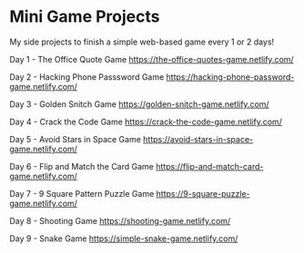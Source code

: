 # Mini Game Projects
My side projects to finish a simple web-based game every 1 or 2 days!

Day 1 - The Office Quote Game
https://the-office-quotes-game.netlify.com/

Day 2 - Hacking Phone Passsword Game
https://hacking-phone-password-game.netlify.com/

Day 3 - Golden Snitch Game
https://golden-snitch-game.netlify.com/

Day 4 - Crack the Code Game
https://crack-the-code-game.netlify.com/

Day 5 - Avoid Stars in Space Game
https://avoid-stars-in-space-game.netlify.com/

Day 6 - Flip and Match the Card Game
https://flip-and-match-card-game.netlify.com/

Day 7 - 9 Square Pattern Puzzle Game
https://9-square-puzzle-game.netlify.com/

Day 8 - Shooting Game
https://shooting-game.netlify.com/

Day 9 - Snake Game
https://simple-snake-game.netlify.com/
